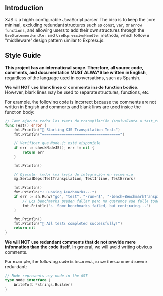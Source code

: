 ## Introduction

XJS is a highly configurable JavaScript parser. The idea is to keep the core minimal, excluding redundant structures such as `const`, `var`, or `arrow functions`, and allowing users to add their own structures through the `UseStatementHandler` and `UseExpressionHandler` methods, which follow a "middleware" design pattern similar to Express.js.

## Style Guide

**This project has an international scope. Therefore, all source code, comments, and documentation MUST ALWAYS be written in English**, regardless of the language used in conversations, such as Spanish.

**We will NOT use blank lines or comments inside function bodies.** However, blank lines may be used to separate structures, functions, etc.

For example, the following code is incorrect because the comments are not written in English and comments and blank lines are used inside the function body:

```go
// Test ejecuta todos los tests de transpilación (equivalente a test_transpilation.sh)
func Test() error {
	fmt.Println("🚀 Starting XJS Transpilation Tests")
	fmt.Println("====================================")

	// Verificar que Node.js esté disponible
	if err := checkNodeJS(); err != nil {
		return err
	}

	fmt.Println()

	// Ejecutar todos los tests de integración en secuencia
	mg.SerialDeps(TestTranspilation, TestInline, TestErrors)

	fmt.Println()
	fmt.Println("⚡ Running benchmarks...")
	if err := sh.RunV("go", "test", "-run=^$", "-bench=BenchmarkTranspilation", "-benchmem", "./test/integration"); err != nil {
		// Los benchmarks pueden fallar pero no queremos que falle todo el test
		fmt.Println("⚠️  Some benchmarks failed, but continuing...")
	}

	fmt.Println()
	fmt.Println("🎉 All tests completed successfully!")
	return nil
}
```

**We will NOT use redundant comments that do not provide more information than the code itself.** In general, we will avoid writing obvious comments.

For example, the following code is incorrect, since the comment seems redundant:

```go
// Node represents any node in the AST
type Node interface {
	WriteTo(b *strings.Builder)
}
```